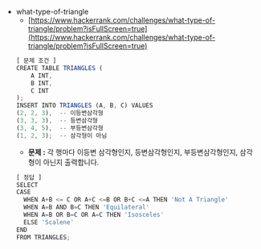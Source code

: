 - what-type-of-triangle
  - [https://www.hackerrank.com/challenges/what-type-of-triangle/problem?isFullScreen=true](https://www.hackerrank.com/challenges/what-type-of-triangle/problem?isFullScreen=true)
  ```jsx
  [ 문제 조건 ]
  CREATE TABLE TRIANGLES (
      A INT,
      B INT,
      C INT
  );
  INSERT INTO TRIANGLES (A, B, C) VALUES
  (2, 2, 3),  -- 이등변삼각형
  (3, 3, 3),  -- 등변삼각형
  (3, 4, 5),  -- 부등변삼각형
  (1, 2, 3);  -- 삼각형이 아님
  ```
  - **문제 :** 각 행마다 이등변 삼각형인지, 등변삼각형인지, 부등변삼각형인지, 삼각형이 아닌지 출력합니다.
  ```jsx
  [ 정답 ]
  SELECT
  CASE
  	WHEN A+B <= C OR A+C <=B OR B+C <=A THEN 'Not A Triangle'
  	WHEN A=B AND B=C THEN 'Equilateral'
  	WHEN A=B OR B=C OR A=C THEN 'Isosceles'
  	ELSE 'Scalene'
  END
  FROM TRIANGLES;
  ```
